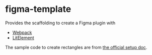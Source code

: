 # figma-template

Provides the scaffolding to create a Figma plugin with
- [Webpack](https://webpack.js.org/)
- [LitElement](https://lit-element.polymer-project.org/)

The sample code to create rectangles are from [the official setup doc](https://www.figma.com/plugin-docs/setup/).
